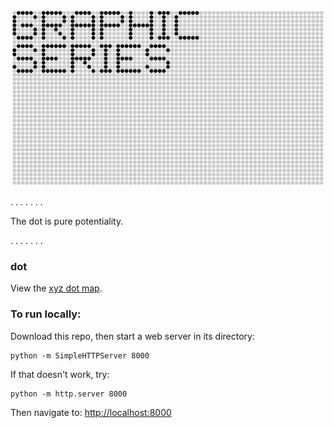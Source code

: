 ![GRAPHIC SERIES](https://raw.githubusercontent.com/sensescape/xyz-dots/master/images/dots-title2.jpg)



.
.
.
.
.
.
.

The dot is pure potentiality.

.
.
.
.
.
.
.



### dot

View the [xyz dot map](https://sensescape.github.io/xyz-dots/#12/37.7823/-122.4274).

### To run locally:

Download this repo, then start a web server in its directory:

    python -m SimpleHTTPServer 8000
    
If that doesn't work, try:

    python -m http.server 8000
    
Then navigate to: [http://localhost:8000](http://localhost:8000)
